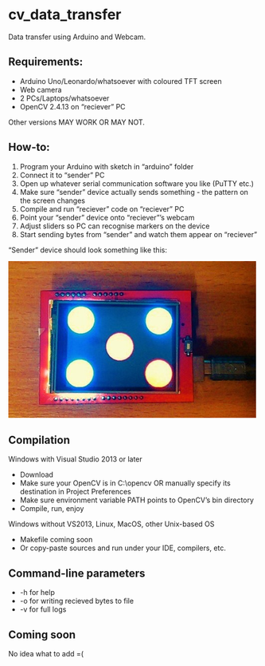 # cv_data_transfer
Data transfer using Arduino and Webcam.
## Requirements:
- Arduino Uno/Leonardo/whatsoever with coloured TFT screen
- Web camera
- 2 PCs/Laptops/whatsoever
- OpenCV 2.4.13 on “reciever” PC

Other versions MAY WORK OR MAY NOT.

## How-to:
1. Program your Arduino with sketch in “arduino” folder
2. Connect it to “sender” PC
3. Open up whatever serial communication software you like (PuTTY etc.)
4. Make sure “sender” device actually sends something - the pattern on the screen changes
5. Compile and run “reciever” code on “reciever” PC
6. Point your “sender” device onto “reciever”’s webcam
7. Adjust sliders so PC can recognise markers on the device
8. Start sending bytes from “sender” and watch them appear on “reciever”

“Sender” device should look something like this:

![arduino_device](https://raw.githubusercontent.com/Programmer74/cv_data_transfer/master/device.jpg)

## Compilation

Windows with Visual Studio 2013 or later

- Download
- Make sure your OpenCV is in C:\opencv OR manually specify its destination in Project Preferences
- Make sure environment variable PATH points to OpenCV’s bin directory
- Compile, run, enjoy

Windows without VS2013, Linux, MacOS, other Unix-based OS

- Makefile coming soon
- Or copy-paste sources and run under your IDE, compilers, etc.

## Command-line parameters
- -h for help
- -o <output> for writing recieved bytes to file
- -v for full logs

## Coming soon
No idea what to add =(


